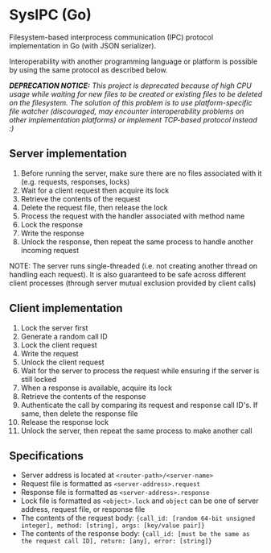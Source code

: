 # SysIPC (Go)
Filesystem-based interprocess communication (IPC) protocol implementation in Go (with JSON serializer).

Interoperability with another programming language or platform is possible by using the same protocol as described below.

***DEPRECATION NOTICE:** This project is deprecated because of high CPU usage while waiting for new files to be created or existing files to be deleted on the filesystem. The solution of this problem is to use platform-specific file watcher (discouraged, may encounter interoperability problems on other implementation platforms) or implement TCP-based protocol instead :)*

## Server implementation
1. Before running the server, make sure there are no files associated with it (e.g. requests, responses, locks)
2. Wait for a client request then acquire its lock
3. Retrieve the contents of the request
4. Delete the request file, then release the lock
5. Process the request with the handler associated with method name
6. Lock the response
7. Write the response
8. Unlock the response, then repeat the same process to handle another incoming request

NOTE: The server runs single-threaded (i.e. not creating another thread on handling each request). It is also guaranteed to be safe across different client processes (through server mutual exclusion provided by client calls)

## Client implementation
1. Lock the server first
2. Generate a random call ID
3. Lock the client request
4. Write the request
5. Unlock the client request
6. Wait for the server to process the request while ensuring if the server is still locked
7. When a response is available, acquire its lock
8. Retrieve the contents of the response
9. Authenticate the call by comparing its request and response call ID's. If same, then delete the response file
10. Release the response lock
11. Unlock the server, then repeat the same process to make another call

## Specifications
- Server address is located at `<router-path>/<server-name>`
- Request file is formatted as `<server-address>.request`
- Response file is formatted as `<server-address>.response`
- Lock file is formatted as `<object>.lock` and `object` can be one of server address, request file, or response file
- The contents of the request body: `{call_id: [random 64-bit unsigned integer], method: [string], args: [key/value pair]}`
- The contents of the response body: `{call_id: [must be the same as the request call ID], return: [any], error: [string]}`

